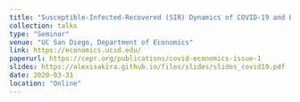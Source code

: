 ```yaml
---
title: "Susceptible-Infected-Recovered (SIR) Dynamics of COVID-19 and Economic Impact"
collection: talks
type: "Seminar"
venue: "UC San Diego, Department of Economics"
link: https://economics.ucsd.edu/
paperurl: https://cepr.org/publications/covid-economics-issue-1
slides: https://alexisakira.github.io/files/slides/slides_covid19.pdf
date: 2020-03-31
location: "Online"
---
```

